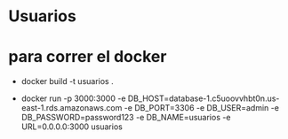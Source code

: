 # Usuarios

# para correr el docker 

- docker build -t usuarios .

- docker run -p 3000:3000 -e DB_HOST=database-1.c5uoovvhbt0n.us-east-1.rds.amazonaws.com -e DB_PORT=3306 -e DB_USER=admin -e DB_PASSWORD=password123 -e DB_NAME=usuarios -e URL=0.0.0.0:3000 usuarios
